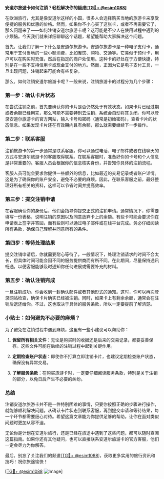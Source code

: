 **安道尔旅遊卡如何注销？轻松解决你的疑虑[[TG💪+ @esim1088](https://t.me/s/esim1088)]**

在欧洲旅行，尤其是像安道尔这样的小国，很多人会选择购买当地的旅游卡来享受便捷的服务和优惠的价格。然而，如果你不小心买了这张卡，或者不再需要它了，那么问题来了——如何注销安道尔旅游卡呢？这可能是不少人在使用过程中遇到的小烦恼。今天我们就来详细聊聊这个话题，希望能帮助大家解决这个问题。

首先，让我们了解一下什么是安道尔旅游卡。安道尔旅游卡是一种电子支付卡，通常用于支付当地的一些小额消费，比如餐饮、购物、交通等。它类似于预付卡，用户可以在购买时充值，然后在指定的商户处使用。这种卡的好处在于方便快捷，特别是在一些不支持信用卡或现金支付的地方。然而，正因为它是电子支付工具，一旦出现问题，注销起来可能会有些复杂。

那么，如何注销安道尔旅游卡呢？一般来说，注销旅游卡的过程分为几个步骤：

### 第一步：确认卡片状态

在尝试注销之前，首先要确认你的卡片是否仍然处于有效状态。如果卡片已经过期或者余额已经用完，那么可能不需要特别去注销，系统会自动将其关闭。你可以登录安道尔旅游卡的官方网站，输入卡号和密码（通常是初始密码），查看卡片的状态信息。如果发现卡片还在有效期内且有余额，那么就需要继续下一步操作。

### 第二步：联系客服

注销旅游卡的第一步通常是联系客服。你可以通过电话、电子邮件或者在线聊天的方式与安道尔旅游卡的客服取得联系。在联系客服时，准备好你的卡号和个人信息是非常重要的。客服人员会根据你的信息核实身份，并告知你具体的注销流程。

客服人员可能会要求你提供一些额外的信息，比如最近的交易记录或者账户详情。这是为了确保你的账户安全，避免不必要的麻烦。因此，在联系客服之前，最好整理好所有相关的资料，这样可以节省时间并提高效率。

### 第三步：提交注销申请

在客服确认你的身份后，他们会指导你提交正式的注销申请。通常情况下，你需要填写一份表格，说明注销的原因以及同意放弃卡上的余额。有些卡可能会要求你在申请表上签字并寄回，而有些则可以通过电子邮件或在线平台完成。务必仔细阅读所有条款，确保自己理解并同意所有的条件。

### 第四步：等待处理结果

提交注销申请后，你就需要耐心等待了。一般情况下，处理注销请求的时间不会太长，但具体时间可能会因不同的服务提供商而有所不同。在此期间，尽量保持通讯畅通，以便客服能够及时通知你任何进展或需要补充的材料。

### 第五步：确认注销完成

一旦注销成功，你会收到一封确认邮件或者其他形式的通知。这时，你可以再次登录网站检查，确保卡片确实已经被注销。同时，如果卡上有剩余余额，通常会在注销后退还给你。不过，这也取决于具体的服务条款，所以一定要提前了解清楚。

### 小贴士：如何避免不必要的麻烦？

为了避免在注销过程中遇到麻烦，这里有一些小建议可以帮助你：

1. **保留所有相关文件**：无论是购买时的收据还是后来的交易记录，都要妥善保存。这些文件可能在后续的注销过程中起到关键作用。
   
2. **定期检查账户状态**：即使你不打算立即注销卡片，也建议定期检查账户状态，确保没有异常交易。

3. **了解服务条款**：在购买旅游卡时，一定要仔细阅读服务条款，特别是关于注销的部分，以免日后产生不必要的纠纷。

### 总结

注销安道尔旅游卡并不是一件特别困难的事情，只要你按照正确的步骤进行操作，就能够顺利解决问题。从确认卡片状态到联系客服，再到提交申请和等待结果，每一个环节都需要细心对待。希望这篇文章能为你提供足够的帮助，让你在面对类似问题时更加从容不迫。

无论你是计划在安道尔旅行，还是已经在旅途中遇到了这些问题，都可以随时查阅这篇指南。如果你还有其他疑问，也可以直接联系安道尔旅游卡的官方客服，他们一定会尽力为你解答。

最后，别忘了关注我们的频道[[TG💪+ @esim1088](https://t.me/s/esim1088)]，获取更多实用的旅行资讯和技巧！祝你旅途愉快！

[[TG💪+ @esim1088](https://t.me/s/esim1088) ![Image](https://i.postimg.cc/4NQfJmqS/Snipaste-2025-05-13-00-14-12.png)]